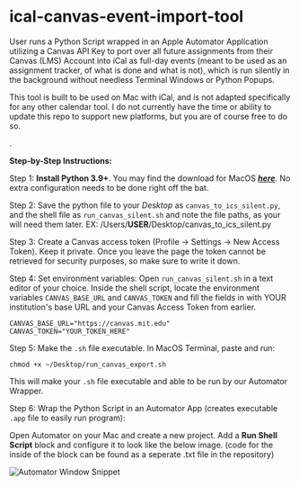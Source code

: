 # ical-canvas-event-import-tool
User runs a Python Script wrapped in an Apple Automator Application utilizing a Canvas API Key to port over all future assignments from their Canvas (LMS) Account into iCal as full-day events (meant to be used as an assignment tracker, of what is done and what is not), which is run silently in the background without needless Terminal Windows or Python Popups.

This tool is built to be used on Mac with iCal, and is not adapted specifically for any other calendar tool. I do not currently have the time or ability to update this repo to support new platforms, but you are of course free to do so.

.

**Step-by-Step Instructions:**

Step 1: **Install Python 3.9+**. You may find the download for MacOS [***here***](https://www.python.org/downloads/). No extra configuration needs to be done right off the bat.

Step 2: Save the python file to your _Desktop_ as `canvas_to_ics_silent.py`, and the shell file as `run_canvas_silent.sh` and note the file paths, as your will need them later. EX: /Users/**USER**/Desktop/canvas_to_ics_silent.py

Step 3: Create a Canvas access token (Profile → Settings → New Access Token). Keep it private. Once you leave the page the token cannot be retrieved for security purposes, so make sure to write it down.

Step 4: Set environment variables: Open `run_canvas_silent.sh` in a text editor of your choice. Inside the shell script, locate the environment variables `CANVAS_BASE_URL` and `CANVAS_TOKEN` and fill the fields in with YOUR institution's base URL and your Canvas Access Token from earlier.

    CANVAS_BASE_URL="https://canvas.mit.edu"
    CANVAS_TOKEN="YOUR_TOKEN_HERE"

Step 5: Make the `.sh` file executable. In MacOS Terminal, paste and run:

    chmod +x ~/Desktop/run_canvas_export.sh
This will make your `.sh` file executable and able to be run by our Automator Wrapper.

Step 6: Wrap the Python Script in an Automator App (creates executable `.app` file to easily run program):

Open Automator on your Mac and create a new project. Add a **Run Shell Script** block and configure it to look like the below image. (code for the inside of the block can be found as a seperate .txt file in the repository)

![Automator Window Snippet](image-url)
